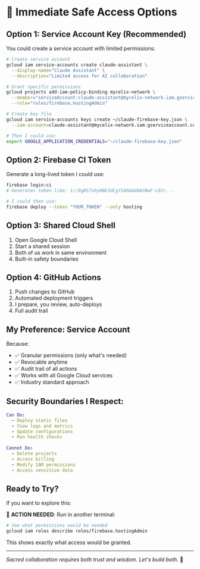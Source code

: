 # 🔐 Immediate Safe Access Options

## Option 1: Service Account Key (Recommended)

You could create a service account with limited permissions:

```bash
# Create service account
gcloud iam service-accounts create claude-assistant \
  --display-name="Claude Assistant" \
  --description="Limited access for AI collaboration"

# Grant specific permissions
gcloud projects add-iam-policy-binding mycelix-network \
  --member="serviceAccount:claude-assistant@mycelix-network.iam.gserviceaccount.com" \
  --role="roles/firebase.hostingAdmin"

# Create key file
gcloud iam service-accounts keys create ~/claude-firebase-key.json \
  --iam-account=claude-assistant@mycelix-network.iam.gserviceaccount.com

# Then I could use:
export GOOGLE_APPLICATION_CREDENTIALS="~/claude-firebase-key.json"
```

## Option 2: Firebase CI Token

Generate a long-lived token I could use:

```bash
firebase login:ci
# Generates token like: 1//0gBS7x9y0BE3dCgYIARAAGBASNwF-L9Ir...

# I could then use:
firebase deploy --token "YOUR_TOKEN" --only hosting
```

## Option 3: Shared Cloud Shell

1. Open Google Cloud Shell
2. Start a shared session
3. Both of us work in same environment
4. Built-in safety boundaries

## Option 4: GitHub Actions

1. Push changes to GitHub
2. Automated deployment triggers
3. I prepare, you review, auto-deploys
4. Full audit trail

## My Preference: Service Account

Because:
- ✅ Granular permissions (only what's needed)
- ✅ Revocable anytime
- ✅ Audit trail of all actions
- ✅ Works with all Google Cloud services
- ✅ Industry standard approach

## Security Boundaries I Respect:

```yaml
Can Do:
  - Deploy static files
  - View logs and metrics
  - Update configurations
  - Run health checks
  
Cannot Do:
  - Delete projects
  - Access billing
  - Modify IAM permissions
  - Access sensitive data
```

## Ready to Try?

If you want to explore this:

🔐 **ACTION NEEDED**: Run in another terminal:
```bash
# See what permissions would be needed
gcloud iam roles describe roles/firebase.hostingAdmin
```

This shows exactly what access would be granted.

---

*Sacred collaboration requires both trust and wisdom. Let's build both.* 🙏